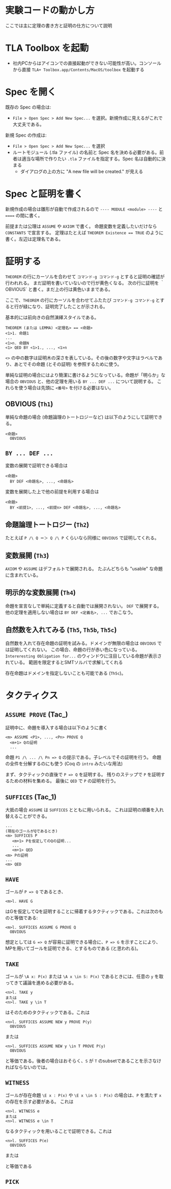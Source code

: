 # 実験コードの動かし方

ここでは主に定理の書き方と証明の仕方について説明

# TLA Toolbox を起動

- 社内PCからはアイコンでの直接起動ができない可能性が高い。コンソールから直接 `TLA+ Toolbox.app/Contents/MacOS/toolbox` を起動する

# Spec を開く

既存の Spec の場合は:

- `File > Open Spec > Add New Spec...` を選択。新規作成に見えるがこれで大丈夫である。

新規 Spec の作成は:

- `File > Open Spec > Add New Spec...` を選択
- ルートモジュール (.tla ファイル) の名前と Spec 名を決める必要がある。前者は適当な場所で作りたい `.tla` ファイルを指定する。Spec 名は自動的に決まる
  - ダイアログの上の方に "A new file will be created." が見える

# Spec と証明を書く

新規作成の場合は雛形が自動で作成されるので `---- MODULE <module> ----` と `====` の間に書く。

前提または公理は `ASSUME` や `AXIOM` で書く。
命題変数を定義したいだけなら `CONSTANTS` で宣言する。
定理はたとえば `THEOREM Existence == TRUE` のように書く。左辺は定理名である。

# 証明する

`THEOREM` の行にカーソルを合わせて `コマンド-g コマンド-g` とすると証明の確認が行われれる。
まだ証明を書いていないので行が黄色くなる。
次の行に証明を ｀OBVIOUS` と書く。まだ上の行は黄色いままである。

ここで、`THEOREM` の行にカーソルを合わせてふたたび `コマンド-g コマンド-g` とすると行が緑になり、証明完了したことが示される。

基本的には前向きの自然演繹スタイルである。

```
THEOREM (または LEMMA) <定理名> == <命題>
<1>1. 命題1
...
<1>n. 命題N
<1> QED BY <1>1., ..., <1>n
```

`<>` の中の数字は証明木の深さを表している。その後の数字や文字はラベルであり、あとでその命題 (とその証明) を参照するために使う。

単純な証明の場合にはより簡潔に書けるようになっている。命題が「明らか」な場合の `OBVIOUS` と、他の定理を用いる `BY ... DEF ...` について説明する。
これらを使う場合は先頭に `<番号>` を付ける必要はない。

## OBVIOUS (`Th1`)

単純な命題の場合 (命題論理のトートロジーなど) は以下のようにして証明できる。

```
<命題>
  OBVIOUS
```

## `BY ... DEF ...`

変数の展開で証明できる場合は

```
<命題>
  BY DEF <命題名>, ..., <命題名>
```

変数を展開した上で他の前提を利用する場合は

```
<命題>
  BY <前提1>, ..., <前提n> DEF <命題名>, ..., <命題名>
```

## 命題論理トートロジー (`Th2`)

たとえば `P /\ Q ＝＞ Q /\ P` くらいなら同様に `OBVIOUS` で証明してくれる。

## 変数展開 (`Th3`)

`AXIOM` や `ASSUME` はデフォルトで展開される。
たぶんどちらも "usable" な命題に含まれている。

## 明示的な変数展開 (`Th4`)

命題を宣言なしで単純に定義すると自動では展開されない。
`DEF` で展開する。他の定理を適用しない場合は `BY DEF <定義名>, ...` でおこなう。

## 自然数を入れてみる (`Th5`, `Th5b`, `Th5c`)

自然数を入れて存在命題の証明を試みる。ドメインが無限の場合は `OBVIOUS` では証明してくれない。
この場合、命題の行が赤い色になっている。
`Intereresting Obligation for...` のウィンドウに注目している命題が表示されている。
範囲を限定するとSMTソルバで求解してくれる

存在命題はドメインを指定しないことも可能である (`Th5c`)。

# タクティクス

## `ASSUME PROVE` (Tac_) 

証明中に、命題を導入する場合は以下のように書く

```
<m> ASSUME <P1>, ..., <Pn> PROVE Q
  <m+1> Qの証明
  ...
```

命題 `P1 /\ ... /\ Pn => Q` の提示である。子レベルでその証明を行う。
命題の全件を分解するのにも使う (Coq の `intro` みたいな用法)

まず、タクティックの直後で `P => Q` を証明する。
残りのステップで `P` を証明するための材料を集める。
最後に `QED` で `P` の証明を行う。

## `SUFFICES` (Tac_1)

大抵の場合 `ASSUME` は `SUFFICES` とともに用いられる。
これは証明の順番を入れ替えることができる。

```
...
(現在のゴールがQであるとき)
<m> SUFFICES P
   <m+1> Pを仮定してのQの証明...
   ...
   <m+1> QED
<m> Pの証明
...
<m> QED
```

## `HAVE`

ゴールが `P => Q` であるとき、

```
<m>l. HAVE G
```

はGを仮定してQを証明することに帰着するタクティックである。これは次のものと等価である:

```
<m>l. SUFFICES ASSUME G PROVE Q
  OBVIOUS
```

想定としては `G => Q` が容易に証明できる場合に、`P => G` を示すことにより、MPを用いてゴールを証明できる、とするものである (と思われる)。

## `TAKE`

ゴールが `\A x: P(x)` または `\A x \in S: P(x)` であるときには、任意の `y` を取ってきて議論を進める必要がある。

```
<n>l. TAKE y
または
<n>l. TAKE y \in T
```

はそのためのタクティックである。これは

```
<n>l. SUFFICES ASSUME NEW y PROVE P(y)
  OBVIOUS
```

または

```
<n>l. SUFFICES ASSUME NEW y \in T PROVE P(y)
  OBVIOUS
```

と等価である。後者の場合はおそらく、`S` が `T` のsubsetであることを示さなければならないのでは。

## `WITNESS`

ゴールが存在命題 `\E x : P(x)` や `\E x \in S : P(x)` の場合は、`P` を満たす `x` の存在を示す必要がある。
これは

```
<n>l. WITNESS e
または
<n>l. WITNESS e \in T
```

なるタクティックを用いることで証明できる。これは

```
<n>l. SUFFICES P(e)
  OBVIOUS
```

または

と等価である
## `PICK`